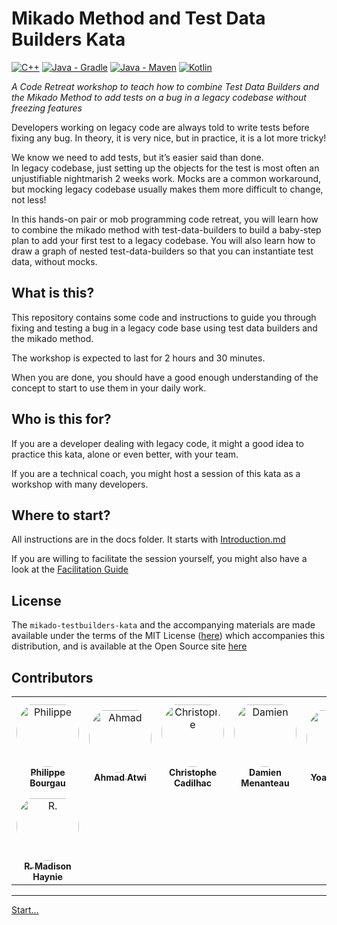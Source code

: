 # Mikado Method and Test Data Builders Kata

[![C++](https://github.com/murex/mikado-testbuilders-kata/actions/workflows/cmake.yml/badge.svg)](https://github.com/murex/mikado-testbuilders-kata/actions/workflows/cmake.yml)
[![Java - Gradle](https://github.com/murex/mikado-testbuilders-kata/actions/workflows/gradle.yml/badge.svg)](https://github.com/murex/mikado-testbuilders-kata/actions/workflows/gradle.yml)
[![Java - Maven](https://github.com/murex/mikado-testbuilders-kata/actions/workflows/maven.yml/badge.svg)](https://github.com/murex/mikado-testbuilders-kata/actions/workflows/maven.yml)
[![Kotlin](https://github.com/murex/mikado-testbuilders-kata/actions/workflows/kotlin.yml/badge.svg)](https://github.com/murex/mikado-testbuilders-kata/actions/workflows/kotlin.yml)

_A Code Retreat workshop to teach how to combine Test Data Builders and the Mikado
Method to add tests on a bug in a legacy codebase without freezing features_

Developers working on legacy code are always told to write tests before fixing
any bug. In theory, it is very nice, but in practice, it is a lot more tricky!

We know we need to add tests, but it’s easier said than done.  
In legacy codebase, just setting up the objects for the test is most often an 
unjustifiable nightmarish 2 weeks work. Mocks are a common workaround, but
mocking legacy codebase usually makes them more difficult to change, not less!

In this hands-on pair or mob programming code retreat, you will learn how to combine the
mikado method with test-data-builders to build a baby-step plan to add your
first test to a legacy codebase. You will also learn how to draw a graph of
nested test-data-builders so that you can instantiate test data, without mocks.

## What is this?

This repository contains some code and instructions to guide you through fixing
and testing a bug in a legacy code base using test data builders and the mikado
method.

The workshop is expected to last for 2 hours and 30 minutes.

When you are done, you should have a good enough understanding of the concept
to start to use them in your daily work.

## Who is this for?

If you are a developer dealing with legacy code, it might a good idea to
practice this kata, alone or even better, with your team.

If you are a technical coach, you might host a session of this kata as a
workshop with many developers.

## Where to start?

All instructions are in the docs folder. It starts with
[Introduction.md](./docs/1_Introduction.md)

If you are willing to facilitate the session yourself, you might also have a look at the [Facilitation Guide](./docs/Facilitation_Guide.md)

## License

The `mikado-testbuilders-kata` and the accompanying materials are made available
under the terms of the MIT License ([here](LICENSE.md)) which accompanies this
distribution, and is available at the Open Source site [here](https://opensource.org/licenses/MIT)

## Contributors

<table>
<tr>
    <td align="center" style="word-wrap: break-word; width: 150.0; height: 150.0">
        <a href=https://github.com/philou>
            <img src=https://avatars.githubusercontent.com/u/23983?v=4 width="100;"  style="border-radius:50%;align-items:center;justify-content:center;overflow:hidden;padding-top:10px" alt=Philippe Bourgau/>
            <br />
            <sub style="font-size:14px"><b>Philippe Bourgau</b></sub>
        </a>
    </td>
    <td align="center" style="word-wrap: break-word; width: 150.0; height: 150.0">
        <a href=https://github.com/aatwi>
            <img src=https://avatars.githubusercontent.com/u/11088496?v=4 width="100;"  style="border-radius:50%;align-items:center;justify-content:center;overflow:hidden;padding-top:10px" alt=Ahmad Atwi/>
            <br />
            <sub style="font-size:14px"><b>Ahmad Atwi</b></sub>
        </a>
    </td>
    <td align="center" style="word-wrap: break-word; width: 150.0; height: 150.0">
        <a href=https://github.com/cadichris>
            <img src=https://avatars.githubusercontent.com/u/24898521?v=4 width="100;"  style="border-radius:50%;align-items:center;justify-content:center;overflow:hidden;padding-top:10px" alt=Christophe Cadilhac/>
            <br />
            <sub style="font-size:14px"><b>Christophe Cadilhac</b></sub>
        </a>
    </td>
    <td align="center" style="word-wrap: break-word; width: 150.0; height: 150.0">
        <a href=https://github.com/mengdaming>
            <img src=https://avatars.githubusercontent.com/u/1313765?v=4 width="100;"  style="border-radius:50%;align-items:center;justify-content:center;overflow:hidden;padding-top:10px" alt=Damien Menanteau/>
            <br />
            <sub style="font-size:14px"><b>Damien Menanteau</b></sub>
        </a>
    </td>
    <td align="center" style="word-wrap: break-word; width: 150.0; height: 150.0">
        <a href=https://github.com/ythirion>
            <img src=https://avatars.githubusercontent.com/u/20967693?v=4 width="100;"  style="border-radius:50%;align-items:center;justify-content:center;overflow:hidden;padding-top:10px" alt=Yoan Thirion/>
            <br />
            <sub style="font-size:14px"><b>Yoan Thirion</b></sub>
        </a>
    </td>
    <td align="center" style="word-wrap: break-word; width: 150.0; height: 150.0">
        <a href=https://github.com/AntoineMx>
            <img src=https://avatars.githubusercontent.com/u/77109701?v=4 width="100;"  style="border-radius:50%;align-items:center;justify-content:center;overflow:hidden;padding-top:10px" alt=AntoineMx/>
            <br />
            <sub style="font-size:14px"><b>AntoineMx</b></sub>
        </a>
    </td>
</tr>
<tr>
    <td align="center" style="word-wrap: break-word; width: 150.0; height: 150.0">
        <a href=https://github.com/rmadisonhaynie>
            <img src=https://avatars.githubusercontent.com/u/15270726?v=4 width="100;"  style="border-radius:50%;align-items:center;justify-content:center;overflow:hidden;padding-top:10px" alt=R. Madison Haynie/>
            <br />
            <sub style="font-size:14px"><b>R. Madison Haynie</b></sub>
        </a>
    </td>
</tr>
</table>

----
[Start...](./docs/1_Introduction.md)
